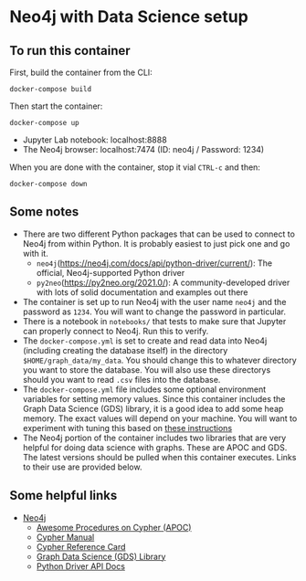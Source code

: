 # Neo4j with Data Science setup
## To run this container

First, build the container from the CLI:

```
docker-compose build
```

Then start the container:

```
docker-compose up
```

- Jupyter Lab notebook: localhost:8888
- The Neo4j browser: localhost:7474 (ID: neo4j / Password: 1234)

When you are done with the container, stop it vial `CTRL-c` and then:

```
docker-compose down
```

## Some notes

- There are two different Python packages that can be used to connect to Neo4j from within Python.  It is probably easiest to just pick one and go with it.
  - `neo4j`(https://neo4j.com/docs/api/python-driver/current/): The official, Neo4j-supported Python driver
  - `py2neo`(https://py2neo.org/2021.0/): A community-developed driver with lots of solid documentation and examples out there
- The container is set up to run Neo4j with the user name `neo4j` and the password as `1234`.  You will want to change the password in particular.
- There is a notebook in `notebooks/` that tests to make sure that Jupyter can properly connect to Neo4j.  Run this to verify.
- The `docker-compose.yml` is set to create and read data into Neo4j (including creating the database itself) in the directory `$HOME/graph_data/my_data`.  You should change this to whatever directory you want to store the database.  You will also use these directorys should you want to read `.csv` files into the database.
- The `docker-compose.yml` file includes some optional environment variables for setting memory values.  Since this container includes the Graph Data Science (GDS) library, it is a good idea to add some heap memory.  The exact values will depend on your machine.  You will want to experiment with tuning this based on [these instructions](https://neo4j.com/docs/operations-manual/current/performance/memory-configuration/)
- The Neo4j portion of the container includes two libraries that are very helpful for doing data science with graphs.  These are APOC and GDS.  The latest versions should be pulled when this container executes.  Links to their use are provided below.

## Some helpful links

- [Neo4j](https://neo4j.com)
  - [Awesome Procedures on Cypher (APOC)](https://neo4j.com/labs/apoc/)
  - [Cypher Manual](https://neo4j.com/docs/cypher-manual/current/)
  - [Cypher Reference Card](https://neo4j.com/docs/pdf/neo4j-cypher-refcard-stable.pdf)
  - [Graph Data Science (GDS) Library](https://neo4j.com/developer/graph-data-science/)
  - [Python Driver API Docs](https://neo4j.com/docs/api/python-driver/current/)

